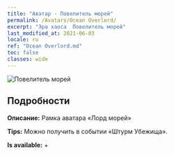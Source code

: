 ```yaml
---
title: "Аватар - Повелитель морей"
permalink: /Avatars/Ocean Overlord/
excerpt: "Эра хаоса  Повелитель морей"
last_modified_at: 2021-06-03
locale: ru
ref: "Ocean Overlord.md"
toc: false
classes: wide
---
```

 ![Повелитель морей](/images/a/avatarFrame_202.png)

## Подробности

 **Описание:** Рамка аватара «Лорд морей» 

 **Tips:** Можно получить в событии «Штурм Убежища». 

 **Is available:**  + 

